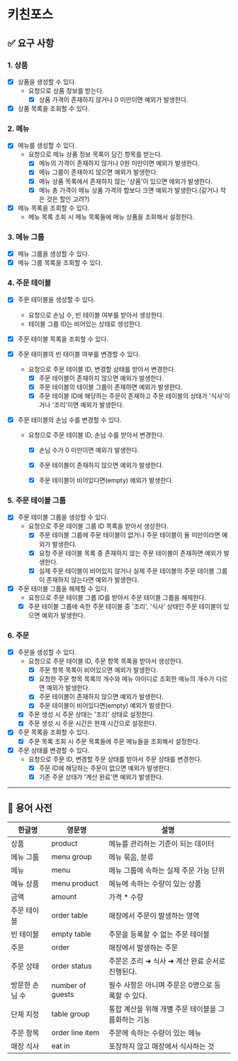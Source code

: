 # 키친포스

## ✅ 요구 사항

### 1. 상품
- [x] 상품을 생성할 수 있다.
  - 요청으로 상품 정보를 받는다.
    - [x] 상품 가격이 존재하지 않거나 0 미만이면 예외가 발생한다.
  
- [x] 상품 목록을 조회할 수 있다.

### 2. 메뉴
- [x] 메뉴를 생성할 수 있다.
  - 요청으로 메뉴 상품 정보 목록이 담긴 항목를 받는다.
    - [x] 메뉴의 가격이 존재하지 않거나 0원 미만이면 예외가 발생한다.
    - [x] 메뉴 그룹이 존재하지 않으면 예외가 발생한다. 
    - [x] 메뉴 상품 목록에서 존재하지 않는 '상품'이 있으면 에외가 발생한다.
    - [x] 메뉴 총 가격이 메뉴 상품 가격의 합보다 크면 예외가 발생한다.(같거나 작은 것은 할인 고려?)

- [x] 메뉴 목록을 조회할 수 있다.
  - 메뉴 목록 조회 시 메뉴 목록들에 메뉴 상품을 조회해서 설정한다.

### 3. 메뉴 그룹
- [x] 메뉴 그룹을 생성할 수 있다.
- [x] 메뉴 그룹 목록을 조회할 수 있다.

### 4. 주문 테이블
- [x] 주문 테이블을 생성할 수 있다.
  - 요청으로 손님 수, 빈 테이블 여부를 받아서 생성한다.
  - 테이블 그룹 ID는 비어있는 상태로 생성한다. 

- [x] 주문 테이블 목록을 조회할 수 있다.

- [x] 주문 테이블의 빈 테이블 여부를 변경할 수 있다.
  - 요청으로 주문 테이블 ID, 변경할 상태를 받아서 변경한다.
    - [x] 주문 테이블이 존재하지 않으면 예외가 발생한다.
    - [x] 주문 테이블의 테이블 그룹이 존재하면 예외가 발생한다.
    - [x] 주문 테이블 ID에 해당하는 주문이 존재하고 주문 테이블의 상태가 '식사'이거나 '조리'이면 예외가 발생한다.
  
- [x] 주문 테이블의 손님 수를 변경할 수 있다.
  - 요청으로 주문 테이블 ID, 손님 수를 받아서 변경한다.
    - [x] 손님 수가 0 미만이면 예외가 발생한다.
    - [x] 주문 테이블이 존재하지 않으면 예외가 발생한다.
    - [x] 주문 테이블이 비어있다면(empty) 예외가 발생한다.


### 5. 주문 테이블 그룹
- [x] 주문 테이블 그룹을 생성할 수 있다.
  - 요청으로 주문 테이블 그룹 ID 목록을 받아서 생성한다.
    - [x] 주문 테이블 그룹에 주문 테이블이 없거나 주문 테이블이 둘 미만이라면 예외가 발생한다.
    - [x] 요청 주문 테이블 목록 중 존재하지 않는 주문 테이블이 존재하면 예외가 발생한다.
    - [x] 실제 주문 테이블이 비어있지 않거나 실제 주문 테이블의 주문 테이블 그룹이 존재하지 않는다면 예외가 발생한다.

- [x] 주문 테이블 그룹을 해제할 수 있다.
  - 요청으로 주문 테이블 그롭 ID를 받아서 주문 테이블 그룹을 해제한다.
  - [x] 주문 테이블 그룹에 속한 주문 테이블 중 '조리', '식사' 상태인 주문 테이블이 있으면 예외가 발생한다.

### 6. 주문
- [x] 주문을 생성할 수 있다.
  - 요청으로 주문 테이블 ID, 주문 항목 목록을 받아서 생성한다.
    - [x] 주문 항목 목록이 비어있으면 예외가 발생한다.
    - [x] 요청한 주문 항목 목록의 개수와 메뉴 아이디로 조회한 메뉴의 개수가 다르면 예외가 발생한다.
    - [x] 주문 테이블이 존재하지 않으면 예외가 발생한다.
    - [x] 주문 테이블이 비어있다면(empty) 예외가 발생한다.
  - [x] 주문 생성 시 주문 상태는 '조리' 상태로 설정한다.
  - [x] 주문 생성 시 주문 시간은 현재 시간으로 설정한다.

- [x] 주문 목록을 조회할 수 있다.
  - [x] 주문 목록 조회 시 주문 목록들에 주문 메뉴들을 조회해서 설정한다.

- [x] 주문 상태를 변경할 수 있다.
  - 요청으로 주문 ID, 변경할 주문 상태를 받아서 주문 상태를 변경한다.
    - [x] 주문 ID에 해당하는 주문이 없으면 예외가 발생한다.
    - [x] 기존 주문 상태가 '계산 완료'면 예외가 발생한다.
  
---

## 📘 용어 사전

| 한글명 | 영문명 | 설명 |
| --- | --- | --- |
| 상품 | product | 메뉴를 관리하는 기준이 되는 데이터 |
| 메뉴 그룹 | menu group | 메뉴 묶음, 분류 |
| 메뉴 | menu | 메뉴 그룹에 속하는 실제 주문 가능 단위 |
| 메뉴 상품 | menu product | 메뉴에 속하는 수량이 있는 상품 |
| 금액 | amount | 가격 * 수량 |
| 주문 테이블 | order table | 매장에서 주문이 발생하는 영역 |
| 빈 테이블 | empty table | 주문을 등록할 수 없는 주문 테이블 |
| 주문 | order | 매장에서 발생하는 주문 |
| 주문 상태 | order status | 주문은 조리 ➜ 식사 ➜ 계산 완료 순서로 진행된다. |
| 방문한 손님 수 | number of guests | 필수 사항은 아니며 주문은 0명으로 등록할 수 있다. |
| 단체 지정 | table group | 통합 계산을 위해 개별 주문 테이블을 그룹화하는 기능 |
| 주문 항목 | order line item | 주문에 속하는 수량이 있는 메뉴 |
| 매장 식사 | eat in | 포장하지 않고 매장에서 식사하는 것 |
